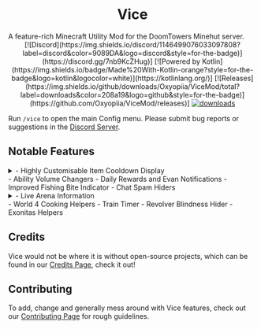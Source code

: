 <h1 align="center">Vice</h1>
A feature-rich Minecraft Utility Mod for the DoomTowers Minehut server.

<div align="center">
	[![Discord](https://img.shields.io/discord/1146499076033097808?label=discord&color=9089DA&logo=discord&style=for-the-badge)](https://discord.gg/7nb9KcZHug)]
	[![Powered by Kotlin](https://img.shields.io/badge/Made%20With-Kotlin-orange?style=for-the-badge&logo=kotlin&logocolor=white)](https://kotlinlang.org/)]
	[![Releases](https://img.shields.io/github/downloads/Oxyopiia/ViceMod/total?label=downloads&color=208a19&logo=github&style=for-the-badge)](https://github.com/Oxyopiia/ViceMod/releases)]
	<a href="https://github.com/Skytils/SkytilsMod/releases" target="_blank">
    		<img alt="downloads" src="https://img.shields.io/github/v/release/Oxyopiia/ViceMod?color=4166f5&style=for-the-badge" />
  	</a>
</div>

Run `/vice` to open the main Config menu.
Please submit bug reports or suggestions in the [Discord Server](https://discord.gg/7nb9KcZHug).

## Notable Features
<details><summary>- Highly Customisable Item Cooldown Display</summary>
	Renders a cooldown background for specific DoomTowers items, such as the Burger Blade, in the hotbar.
	- 4 Unique Display Modes: Vanilla, Static, Fade, and Text Only,
	- A toggleable timer to accompany the background,
	- A toggleable timer next to the crosshair for quick viewing,
	- A toggle to display if a Cooldown is locked behind an unequipped set.
</details>
- Ability Volume Changers 
- Daily Rewards and Evan Notifications
- Improved Fishing Bite Indicator
- Chat Spam Hiders
<details><summary>- Live Arena Information</summary>
	Displays useful statistics on-screen during an Arena session, with many optional settings for customisability:
	- Wave Time
	- Mobs Remaining
	- Mob Effects
	- Projected Drops and Drop Rates
</details>
- World 4 Cooking Helpers
- Train Timer
- Revolver Blindness Hider
- Exonitas Helpers

## Credits
Vice would not be where it is without open-source projects, which can be found in our [Credits Page](https://github.com/Oxyopiia/ViceMod/blob/master/CREDITS.md "Credits"), check it out!

## Contributing
To add, change and generally mess around with Vice features, check out our [Contributing Page](https://github.com/Oxyopiia/ViceMod/blob/master/CONTRIBUTING.md "Contributing") for rough guidelines.
